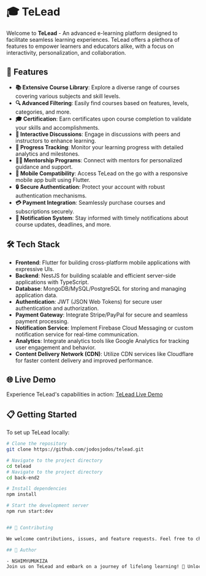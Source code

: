 # 🎓 TeLead

Welcome to **TeLead** - An advanced e-learning platform designed to facilitate seamless learning experiences. TeLead offers a plethora of features to empower learners and educators alike, with a focus on interactivity, personalization, and collaboration.

## 🌟 Features

- **📚 Extensive Course Library**: Explore a diverse range of courses covering various subjects and skill levels.
- **🔍 Advanced Filtering**: Easily find courses based on features, levels, categories, and more.
- **🎓 Certification**: Earn certificates upon course completion to validate your skills and accomplishments.
- **💬 Interactive Discussions**: Engage in discussions with peers and instructors to enhance learning.
- **📅 Progress Tracking**: Monitor your learning progress with detailed analytics and milestones.
- **👩‍🏫 Mentorship Programs**: Connect with mentors for personalized guidance and support.
- **📱 Mobile Compatibility**: Access TeLead on the go with a responsive mobile app built using Flutter.
- **🔒 Secure Authentication**: Protect your account with robust authentication mechanisms.
- **💳 Payment Integration**: Seamlessly purchase courses and subscriptions securely.
- **📧 Notification System**: Stay informed with timely notifications about course updates, deadlines, and more.

## 🛠 Tech Stack

- **Frontend**: Flutter for building cross-platform mobile applications with expressive UIs.
- **Backend**: NestJS for building scalable and efficient server-side applications with TypeScript.
- **Database**: MongoDB/MySQL/PostgreSQL for storing and managing application data.
- **Authentication**: JWT (JSON Web Tokens) for secure user authentication and authorization.
- **Payment Gateway**: Integrate Stripe/PayPal for secure and seamless payment processing.
- **Notification Service**: Implement Firebase Cloud Messaging or custom notification service for real-time communication.
- **Analytics**: Integrate analytics tools like Google Analytics for tracking user engagement and behavior.
- **Content Delivery Network (CDN)**: Utilize CDN services like Cloudflare for faster content delivery and improved performance.

## 🌐 Live Demo

Experience TeLead's capabilities in action: [TeLead Live Demo](https://github.com/jodosjodos/telead.git)

## 📋 Getting Started

To set up TeLead locally:

```bash
# Clone the repository
git clone https://github.com/jodosjodos/telead.git

# Navigate to the project directory
cd telead
# Navigate to the project directory
cd back-end2

# Install dependencies
npm install

# Start the development server
npm run start:dev


## 🤝 Contributing

We welcome contributions, issues, and feature requests. Feel free to check the issues page or submit pull requests.

## 👤 Author

- NSHIMYUMUKIZA
Join us on TeLead and embark on a journey of lifelong learning! 🚀 Unlock your full potential with our innovative e-learning platform.
```
